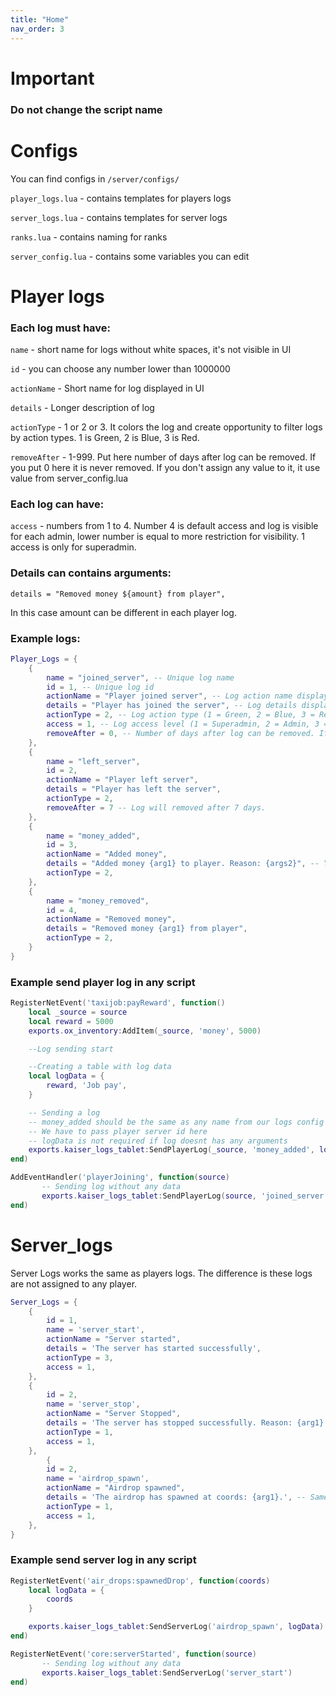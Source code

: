 ```yaml
---
title: "Home"
nav_order: 3
---
```


# Important

### Do not change the script name

# Configs
You can find configs in `/server/configs/`

`player_logs.lua` - contains templates for players logs

`server_logs.lua` - contains templates for server logs

`ranks.lua` - contains naming for ranks

`server_config.lua` - contains some variables you can edit

# Player logs

### Each log must have:

`name` - short name for logs without white spaces, it's not visible in UI

`id` - you can choose any number lower than 1000000

`actionName` - Short name for log displayed in UI

`details` - Longer description of log

`actionType` - 1 or 2 or 3. It colors the log and create opportunity to filter logs by action types. 1 is Green, 2 is Blue, 3 is Red.

`removeAfter` - 1-999. Put here number of days after log can be removed. If you put 0 here it is never removed. If you don't assign any value to it, it use value from server_config.lua

### Each log can have:

`access` - numbers from 1 to 4. Number 4 is default access and log is visible for each admin, lower number is equal to more restriction for visibility. 1 access is only for superadmin.


### Details can contains arguments:
```
details = "Removed money ${amount} from player",
```

In this case amount can be different in each player log.


### Example logs:
```lua
Player_Logs = {
    {
        name = "joined_server", -- Unique log name
        id = 1, -- Unique log id
        actionName = "Player joined server", -- Log action name displayed in the menu/tablet
        details = "Player has joined the server", -- Log details displayed in the menu/tablet
        actionType = 2, -- Log action type (1 = Green, 2 = Blue, 3 = Red)
        access = 1, -- Log access level (1 = Superadmin, 2 = Admin, 3 = Moderator, 4 = Support)
        removeAfter = 0, -- Number of days after log can be removed. If you put 0 here it is never removed. If you don't assign any value to it, it use value from server_config.lua
    },
    {
        name = "left_server",
        id = 2,
        actionName = "Player left server",
        details = "Player has left the server",
        actionType = 2,
        removeAfter = 7 -- Log will removed after 7 days.
    },
    {
        name = "money_added",
        id = 3,
        actionName = "Added money",
        details = "Added money {arg1} to player. Reason: {args2}", -- You can arguments inside details like here, Use {} and put inside arg1 or arg2 etc. Example here: Added money 500 to player where 500 can differ in each log
        actionType = 2,
    },
    {
        name = "money_removed",
        id = 4,
        actionName = "Removed money",
        details = "Removed money {arg1} from player",
        actionType = 2,
    }
}

```

### Example send player log in any script

```lua
RegisterNetEvent('taxijob:payReward', function()
    local _source = source
    local reward = 5000
    exports.ox_inventory:AddItem(_source, 'money', 5000)

    --Log sending start

    --Creating a table with log data
    local logData = {
        reward, 'Job pay',
    }

    -- Sending a log
    -- money_added should be the same as any name from our logs config
    -- We have to pass player server id here
    -- logData is not required if log doesnt has any arguments
    exports.kaiser_logs_tablet:SendPlayerLog(_source, 'money_added', logData)
end)

AddEventHandler('playerJoining', function(source)
       -- Sending log without any data
       exports.kaiser_logs_tablet:SendPlayerLog(source, 'joined_server') 
end)
```




# Server_logs


Server Logs works the same as players logs. 
The difference is these logs are not assigned to any player.

```lua
Server_Logs = {
    {
        id = 1,
        name = 'server_start',
        actionName = "Server started",
        details = 'The server has started successfully',
        actionType = 3, 
        access = 1,
    },
    {
        id = 2,
        name = 'server_stop',
        actionName = "Server Stopped",
        details = 'The server has stopped successfully. Reason: {arg1}', -- Same like in player logs you can use arguments here
        actionType = 1,
        access = 1,
    },
        {
        id = 2,
        name = 'airdrop_spawn',
        actionName = "Airdrop spawned",
        details = 'The airdrop has spawned at coords: {arg1}.', -- Same like in player logs you can use arguments here
        actionType = 1,
        access = 1,
    },
}
```

### Example send server log in any script

```lua
RegisterNetEvent('air_drops:spawnedDrop', function(coords)
    local logData = {
        coords
    }

    exports.kaiser_logs_tablet:SendServerLog('airdrop_spawn', logData)
end)

RegisterNetEvent('core:serverStarted', function(source)
       -- Sending log without any data
       exports.kaiser_logs_tablet:SendServerLog('server_start') 
end)
```

